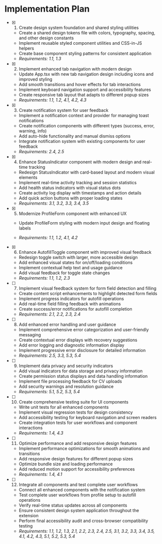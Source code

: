 # Implementation Plan

- [x] 1. Create design system foundation and shared styling utilities
  - Create a shared design tokens file with colors, typography, spacing, and other design constants
  - Implement reusable styled component utilities and CSS-in-JS helpers
  - Create base component styling patterns for consistent application
  - _Requirements: 1.1, 1.3_

- [x] 2. Implement enhanced tab navigation with modern design
  - Update App.tsx with new tab navigation design including icons and improved styling
  - Add smooth transitions and hover effects for tab interactions
  - Implement keyboard navigation support and accessibility features
  - Create responsive tab layout that adapts to different popup sizes
  - _Requirements: 1.1, 1.2, 4.1, 4.2, 4.3_

- [x] 3. Create notification system for user feedback
  - Implement a notification context and provider for managing toast notifications
  - Create notification components with different types (success, error, warning, info)
  - Add auto-hide functionality and manual dismiss options
  - Integrate notification system with existing components for user feedback
  - _Requirements: 2.4, 2.5_

- [x] 4. Enhance StatusIndicator component with modern design and real-time tracking
  - Redesign StatusIndicator with card-based layout and modern visual elements
  - Implement real-time activity tracking and session statistics
  - Add health status indicators with visual status dots
  - Create activity log display with timestamps and action details
  - Add quick action buttons with proper loading states
  - _Requirements: 3.1, 3.2, 3.3, 3.4, 3.5_

- [x] 5. Modernize ProfileForm component with enhanced UX
  - Update ProfileForm styling with modern input design and floating labels
  
  - _Requirements: 1.1, 1.2, 4.1, 4.2_

- [x] 6. Enhance AutofillToggle component with improved visual feedback
  - Redesign toggle switch with larger, more accessible design
  - Add enhanced visual states for on/off/loading conditions
  - Implement contextual help text and usage guidance
  - Add visual feedback for toggle state changes
  - _Requirements: 1.1, 1.2, 2.3_

- [ ] 7. Implement visual feedback system for form field detection and filling
  - Create content script enhancements to highlight detected form fields
  - Implement progress indicators for autofill operations
  - Add real-time field filling feedback with animations
  - Create success/error notifications for autofill completion
  - _Requirements: 2.1, 2.2, 2.3, 2.4_

- [ ] 8. Add enhanced error handling and user guidance
  - Implement comprehensive error categorization and user-friendly messaging
  - Create contextual error displays with recovery suggestions
  - Add error logging and diagnostic information display
  - Implement progressive error disclosure for detailed information
  - _Requirements: 2.5, 3.3, 5.3, 5.4_

- [ ] 9. Implement data privacy and security indicators
  - Add visual indicators for data storage and privacy information
  - Create permission status displays and data handling information
  - Implement file processing feedback for CV uploads
  - Add security warnings and resolution guidance
  - _Requirements: 5.1, 5.2, 5.3, 5.4_

- [ ] 10. Create comprehensive testing suite for UI components
  - Write unit tests for all enhanced components
  - Implement visual regression tests for design consistency
  - Add accessibility testing for keyboard navigation and screen readers
  - Create integration tests for user workflows and component interactions
  - _Requirements: 1.4, 4.3_

- [ ] 11. Optimize performance and add responsive design features
  - Implement performance optimizations for smooth animations and transitions
  - Add responsive design features for different popup sizes
  - Optimize bundle size and loading performance
  - Add reduced motion support for accessibility preferences
  - _Requirements: 1.4, 4.1_

- [ ] 12. Integrate all components and test complete user workflows
  - Connect all enhanced components with the notification system
  - Test complete user workflows from profile setup to autofill operations
  - Verify real-time status updates across all components
  - Ensure consistent design system application throughout the extension
  - Perform final accessibility audit and cross-browser compatibility testing
  - _Requirements: 1.1, 1.2, 1.3, 2.1, 2.2, 2.3, 2.4, 2.5, 3.1, 3.2, 3.3, 3.4, 3.5, 4.1, 4.2, 4.3, 5.1, 5.2, 5.3, 5.4_